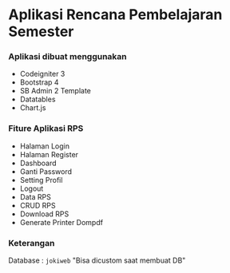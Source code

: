 # Aplikasi Rencana Pembelajaran Semester <br/>

### Aplikasi dibuat menggunakan

- Codeigniter 3
- Bootstrap 4
- SB Admin 2 Template
- Datatables
- Chart.js

### Fiture Aplikasi RPS

- Halaman Login
- Halaman Register
- Dashboard
- Ganti Password
- Setting Profil
- Logout
- Data RPS
- CRUD RPS
- Download RPS
- Generate Printer Dompdf

### Keterangan <br/>

Database : <code>jokiweb</code> "Bisa dicustom saat membuat DB"<br/>

<br/>
